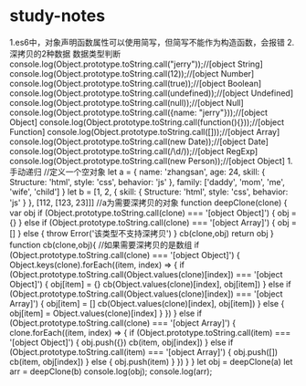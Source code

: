 # study-notes
1.es6中，对象声明函数属性可以使用简写，但简写不能作为构造函数，会报错
2.深拷贝的2种数据
数据类型判断
console.log(Object.prototype.toString.call("jerry"));//[object String]
console.log(Object.prototype.toString.call(12));//[object Number]
console.log(Object.prototype.toString.call(true));//[object Boolean]
console.log(Object.prototype.toString.call(undefined));//[object Undefined]
console.log(Object.prototype.toString.call(null));//[object Null]
console.log(Object.prototype.toString.call({name: "jerry"}));//[object Object]
console.log(Object.prototype.toString.call(function(){}));//[object Function]
console.log(Object.prototype.toString.call([]));//[object Array]
console.log(Object.prototype.toString.call(new Date));//[object Date]
console.log(Object.prototype.toString.call(/\d/));//[object RegExp]
console.log(Object.prototype.toString.call(new Person));//[object Object]
  1.手动递归
   //定义一个空对象
    let a = {
        name: 'zhangsan',
        age: 24,
        skill: {
            Structure: 'html',
            style: 'css',
            behavior: 'js'
        },
        family: ['daddy', 'mom', 'me', 'wife', 'child']
    }
    let b = [1, 2, {
        skill: {
            Structure: 'html',
            style: 'css',
            behavior: 'js'
        }
    }, [112, [123, 23]]]
    //a为需要深拷贝的对象
    function deepClone(clone) {
        var obj
        if (Object.prototype.toString.call(clone) === '[object Object]') {
            obj = {}
        } else if (Object.prototype.toString.call(clone) === '[object Array]') {
            obj = []
        } else {
            throw Error('该类型不支持深拷贝')
        }
        cb(clone,obj)
        return obj
    }
    function cb(clone,obj){
        //如果需要深拷贝的是数组
        if (Object.prototype.toString.call(clone) === '[object Object]') {
            Object.keys(clone).forEach((item, index) => {
                if (Object.prototype.toString.call(Object.values(clone)[index]) === '[object Object]') {
                    obj[item] = {}
                    cb(Object.values(clone)[index], obj[item])
                } else if (Object.prototype.toString.call(Object.values(clone)[index]) === '[object Array]') {
                    obj[item] = []
                    cb(Object.values(clone)[index], obj[item])
                } else {
                    obj[item] = Object.values(clone)[index]
                }
            })
        } else if (Object.prototype.toString.call(clone) === '[object Array]') {
            clone.forEach((item, index) => {
                if (Object.prototype.toString.call(item) === '[object Object]') {
                    obj.push({})
                    cb(item, obj[index])
                } else if (Object.prototype.toString.call(item) === '[object Array]') {
                    obj.push([])
                    cb(item, obj[index])
                } else {
                    obj.push(item)
                }
            })
        }
    }
    let obj = deepClone(a)
    let arr = deepClone(b)
    console.log(obj);
    console.log(arr);
 
